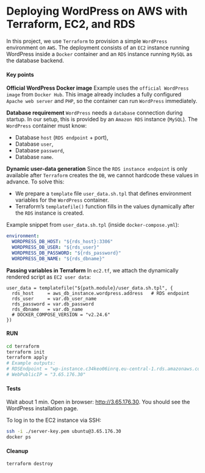 # Deploying WordPress on AWS with Terraform, EC2, and RDS

In this project, we use `Terraform` to provision a simple `WordPress` environment on `AWS`. The deployment consists of an `EC2` instance running WordPress inside a `Docker` container and an `RDS` instance running `MySQL` as the database backend.

#### Key points

**Official WordPress Docker image**
Example uses the `official WordPress image` from `Docker Hub`. This image already includes a fully configured `Apache web server` and `PHP`, so the container can run `WordPress` immediately.

**Database requirement**
`WordPress` needs a `database` connection during startup. In our setup, this is provided by an `Amazon RDS` instance (`MySQL`). The `WordPress` container must know:
- Database `host` (`RDS endpoint` + port),
- Database `user`,
- Database `password`,
- Database `name`.

**Dynamic user-data generation**
Since the `RDS instance endpoint` is only available after `Terraform` creates the `DB`, we cannot hardcode these values in advance. To solve this:
- We prepare a `template` file `user_data.sh.tpl` that defines environment variables for the `WordPress` container.
- Terraform’s `templatefile()` function fills in the values dynamically after the `RDS` instance is created.

Example snippet from `user_data.sh.tpl` (inside `docker-compose.yml`):

```yaml
environment:
  WORDPRESS_DB_HOST: "${rds_host}:3306"
  WORDPRESS_DB_USER: "${rds_user}"
  WORDPRESS_DB_PASSWORD: "${rds_password}"
  WORDPRESS_DB_NAME: "${rds_dbname}"
```

**Passing variables in Terraform**
In `ec2.tf`, we attach the dynamically rendered script as `EC2 user data`:

```hcl
user_data = templatefile("${path.module}/user_data.sh.tpl", {
  rds_host     = aws_db_instance.wordpress.address   # RDS endpoint
  rds_user     = var.db_user_name
  rds_password = var.db_password
  rds_dbname   = var.db_name
  # DOCKER_COMPOSE_VERSION = "v2.24.6"
})
```

#### RUN

```bash
cd terraform
terraform init
terraform apply
# Example outputs:
# RDSEndpoint = "wp-instance.c34keo06inrq.eu-central-1.rds.amazonaws.com:3306"
# WebPublicIP = "3.65.176.30"
```

#### Tests
Wait about 1 min. Open in browser: http://3.65.176.30. You should see the WordPress installation page.

To log in to the EC2 instance via SSH:

```bash
ssh -i ./server-key.pem ubuntu@3.65.176.30
docker ps
```

#### Cleanup

```bash
terraform destroy
```
